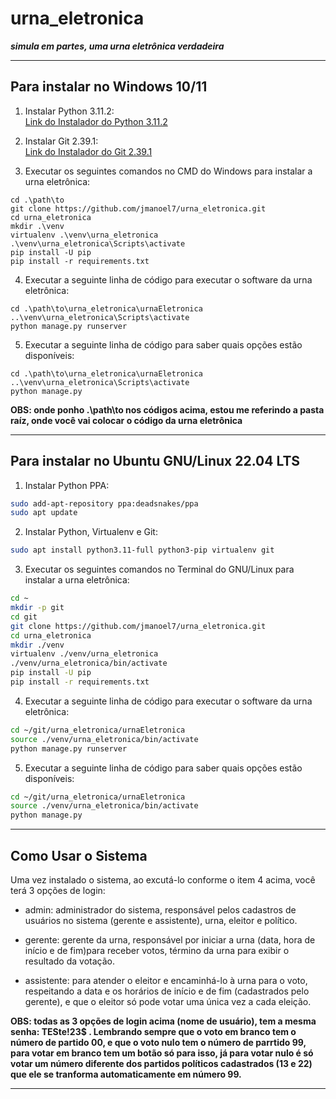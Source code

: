 # urna_eletronica

***simula em partes, uma urna eletrônica verdadeira***

---

## Para instalar no Windows 10/11

1. Instalar Python 3.11.2:  
[Link do Instalador do Python 3.11.2](https://www.python.org/ftp/python/3.11.2/python-3.11.2-amd64.exe "Instalador do Python 3.11.2")

2. Instalar Git 2.39.1:  
[Link do Instalador do Git 2.39.1](https://github.com/git-for-windows/git/releases/download/v2.39.1.windows.1/Git-2.39.1-64-bit.exe "Instalador do Git 2.39.1")

3. Executar os seguintes comandos no CMD do Windows para instalar a urna eletrônica:  
```dos
cd .\path\to
git clone https://github.com/jmanoel7/urna_eletronica.git  
cd urna_eletronica  
mkdir .\venv  
virtualenv .\venv\urna_eletronica  
.\venv\urna_eletronica\Scripts\activate  
pip install -U pip   
pip install -r requirements.txt
```

4. Executar a seguinte linha de código para executar o software da urna eletrônica:
```dos
cd .\path\to\urna_eletronica\urnaEletronica
..\venv\urna_eletronica\Scripts\activate
python manage.py runserver
```

5. Executar a seguinte linha de código para saber quais opções estão disponíveis:
```dos
cd .\path\to\urna_eletronica\urnaEletronica
..\venv\urna_eletronica\Scripts\activate
python manage.py
```

**OBS: onde ponho .\path\to nos códigos acima, estou me referindo a pasta raíz, onde você vai colocar o código da urna eletrônica**

---

## Para instalar no Ubuntu GNU/Linux 22.04 LTS

1. Instalar Python PPA:
```bash
sudo add-apt-repository ppa:deadsnakes/ppa
sudo apt update
```

2. Instalar Python, Virtualenv e Git:
```bash
sudo apt install python3.11-full python3-pip virtualenv git
```

3. Executar os seguintes comandos no Terminal do GNU/Linux para instalar a urna eletrônica:
```bash
cd ~
mkdir -p git
cd git
git clone https://github.com/jmanoel7/urna_eletronica.git
cd urna_eletronica
mkdir ./venv
virtualenv ./venv/urna_eletronica
./venv/urna_eletronica/bin/activate
pip install -U pip
pip install -r requirements.txt
```

4. Executar a seguinte linha de código para executar o software da urna eletrônica:
```bash
cd ~/git/urna_eletronica/urnaEletronica
source ./venv/urna_eletronica/bin/activate
python manage.py runserver
```

5. Executar a seguinte linha de código para saber quais opções estão disponíveis:
```bash
cd ~/git/urna_eletronica/urnaEletronica
source ./venv/urna_eletronica/bin/activate
python manage.py
```

---

## Como Usar o Sistema

Uma vez instalado o sistema, ao excutá-lo conforme o item 4 acima, você terá 3 opções de login:

- admin: administrador do sistema, responsável pelos cadastros de usuários no sistema (gerente e assistente), urna, eleitor e político.

- gerente: gerente da urna, responsável por iniciar a urna (data, hora de início e de fim)para receber votos, término da urna para exibir o resultado da votação.

- assistente: para atender o eleitor e encaminhá-lo à urna para o voto, respeitando a data e os horários de início e de fim (cadastrados pelo gerente), e que o eleitor só pode votar uma única vez a cada eleição.

**OBS: todas as 3 opções de login acima (nome de usuário), tem a mesma senha: TESte!23$ .
Lembrando sempre que o voto em branco tem o número de partido 00, e que o voto nulo tem o número de parrtido 99, para votar em branco tem um botão só para isso, já para votar nulo é só votar um número diferente dos partidos políticos cadastrados (13 e 22) que ele se tranforma automaticamente em número 99.**

---
